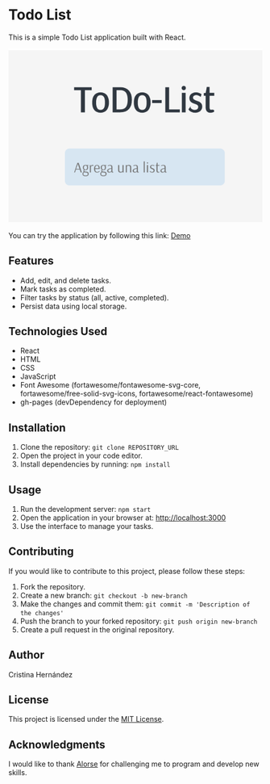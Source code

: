 # Todo List

This is a simple Todo List application built with React.

![Todo List](Todo-list.png)

You can try the application by following this link: [Demo](https://crisher73.github.io/todo-list/)

## Features

- Add, edit, and delete tasks.
- Mark tasks as completed.
- Filter tasks by status (all, active, completed).
- Persist data using local storage.

## Technologies Used

- React
- HTML
- CSS
- JavaScript
- Font Awesome (fortawesome/fontawesome-svg-core, fortawesome/free-solid-svg-icons, fortawesome/react-fontawesome)
- gh-pages (devDependency for deployment)

## Installation

1. Clone the repository: `git clone REPOSITORY_URL`
2. Open the project in your code editor.
3. Install dependencies by running: `npm install`

## Usage

1. Run the development server: `npm start`
2. Open the application in your browser at: [http://localhost:3000](http://localhost:3000)
3. Use the interface to manage your tasks.

## Contributing

If you would like to contribute to this project, please follow these steps:

1. Fork the repository.
2. Create a new branch: `git checkout -b new-branch`
3. Make the changes and commit them: `git commit -m 'Description of the changes'`
4. Push the branch to your forked repository: `git push origin new-branch`
5. Create a pull request in the original repository.

## Author

Cristina Hernández

## License

This project is licensed under the [MIT License](https://opensource.org/licenses/MIT). 

## Acknowledgments

I would like to thank [Alorse](https://github.com/Alorse) for challenging me to program and develop new skills.

